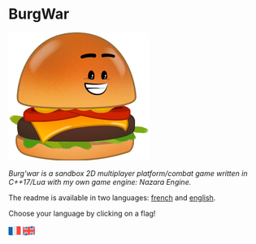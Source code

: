 # BurgWar

![Iconic Burgwar burger](.github/images/burger.png)

*Burg'war is a sandbox 2D multiplayer platform/combat game written in C++17/Lua with my own game engine: Nazara Engine.*

The readme is available in two languages: [french](README_fr.md) and [english](README_en.md).

Choose your language by clicking on a flag!

[![France flag](.github/images/franceflag.png)](README_fr.md)
[![GB flag](.github/images/greatbritainflag.png)](README_en.md)
